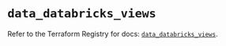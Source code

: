 # `data_databricks_views`

Refer to the Terraform Registry for docs: [`data_databricks_views`](https://registry.terraform.io/providers/databricks/databricks/1.59.0/docs/data-sources/views).
